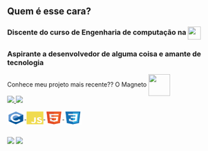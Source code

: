 <div>
 <h2>
   Quem é esse cara?
  </h2>
  
<h3>Discente do curso de Engenharia de computação na <a href="https://unifei.edu.br/" target="_blank">
  <img align="center" height="30" width="30" src="https://unifei.edu.br/wp-content/themes/twentytwelve-child/img/cabecalho/logo-unifei-oficial.png"/>
  </a>
 </h3>
  
  <h3>
    Aspirante a desenvolvedor de alguma coisa e amante de tecnologia
 </h3>
  Conhece meu projeto mais recente?? O Magneto
  <a href="https://daniel-ferreira-lara.github.io/Site-magneto/" target="_blank">
  <img align="center" height="50" width="50" src="https://daniel-ferreira-lara.github.io/Site-magneto/img/logo-red.png"/>
  </a>
 </div>
 
 <div>
  <a href="https://github.com/Daniel-Ferreira-Lara">
  <img height="180em" src="https://github-readme-stats.vercel.app/api?username=Daniel-Ferreira-Lara&show_icons=true&theme=github_dark&include_all_commits=true&count_private=true"/>
  <img height="180em" src="https://github-readme-stats.vercel.app/api/top-langs/?username=Daniel-Ferreira-Lara&layout=compact&langs_count=7&theme=github_dark"/>
</div>
  
<div style="display: inline_block"><br>
   <img align="center" alt="C" height="30" width="40" src="https://raw.githubusercontent.com/devicons/devicon/master/icons/c/c-original.svg">
  <img align="center" alt="Js" height="30" width="40" src="https://raw.githubusercontent.com/devicons/devicon/master/icons/javascript/javascript-plain.svg">
  <img align="center" alt="HTML" height="30" width="40" src="https://raw.githubusercontent.com/devicons/devicon/master/icons/html5/html5-original.svg">
  <img align="center" alt="CSS" height="30" width="40" src="https://raw.githubusercontent.com/devicons/devicon/master/icons/css3/css3-original.svg">
</div>
  
##
 
<div> 
  <a href="https://instagram.com/danielferreiralara" target="_blank"><img src="https://img.shields.io/badge/-Instagram-%23E4405F?style=for-the-badge&logo=instagram&logoColor=white" target="_blank"></a>
  <a href="https://www.linkedin.com/in/rafaella-ballerini-45875016a" target="_blank"><img src="https://img.shields.io/badge/-LinkedIn-%230077B5?style=for-the-badge&logo=linkedin&logoColor=white" target="_blank"></a> 
 
 
</div>
